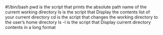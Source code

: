 #!/bin/bash
pwd is the script that prints the absolute path name of the current working directory
ls is the script that Display the contents list of your current directory
cd is the script that changes the working directory to the user’s home directory
ls -l is the script that Display current directory contents in a long format

